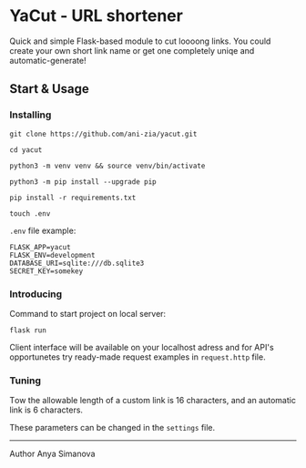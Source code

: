 # YaCut - URL shortener

Quick and simple Flask-based module to cut loooong links.
You could create your own short link name or get one completely uniqe and automatic-generate!

## Start & Usage

### Installing

```
git clone https://github.com/ani-zia/yacut.git
```

```
cd yacut
```

```
python3 -m venv venv && source venv/bin/activate
```

```
python3 -m pip install --upgrade pip
```

```
pip install -r requirements.txt
```

```
touch .env
```

`.env` file example:

```
FLASK_APP=yacut
FLASK_ENV=development
DATABASE_URI=sqlite:///db.sqlite3
SECRET_KEY=somekey
```

### Introducing

Command to start project on local server:

```
flask run
```

Client interface will be available on your localhost adress and for API's opportunetes try ready-made request examples in `request.http` file.


### Tuning

Тow the allowable length of a custom link is 16 characters, and an automatic link is 6 characters.

These parameters can be changed in the `settings` file.

---

Author Anya Simanova